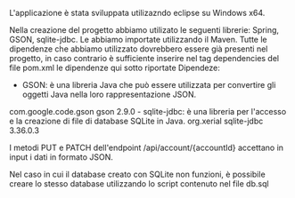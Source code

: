 L'applicazione è stata sviluppata utilizazndo eclipse su Windows x64. 

Nella creazione del progetto abbiamo utilizato le seguenti librerie: Spring, GSON, 
sqlite-jdbc. Le abbiamo importate utilizzando il Maven. 
Tutte le dipendenze che abbiamo utilizzato dovrebbero essere già presenti nel 
progetto, in caso contrario è sufficiente inserire nel tag dependencies del file 
pom.xml le dipendenze qui sotto riportate
Dipendeze:
- GSON: è una libreria Java che può essere utilizzata per convertire gli oggetti 
 Java nella loro rappresentazione JSON. 
<dependency>
  <groupId>com.google.code.gson</groupId>
  <artifactId>gson</artifactId>
  <version>2.9.0</version>
</dependency>
- sqlite-jdbc: è una libreria per l'accesso e la creazione di file di database 
 SQLite in Java.
<dependency>
	<groupId>org.xerial</groupId>
	<artifactId>sqlite-jdbc</artifactId>
	<version>3.36.0.3</version>
</dependency>

I metodi PUT e PATCH dell'endpoint /api/account/{accountId} accettano in input i 
dati in formato JSON.

Nel caso in cui il database creato con SQLite non funzioni, è possibile creare 
lo stesso database utilizzando lo script contenuto nel file db.sql